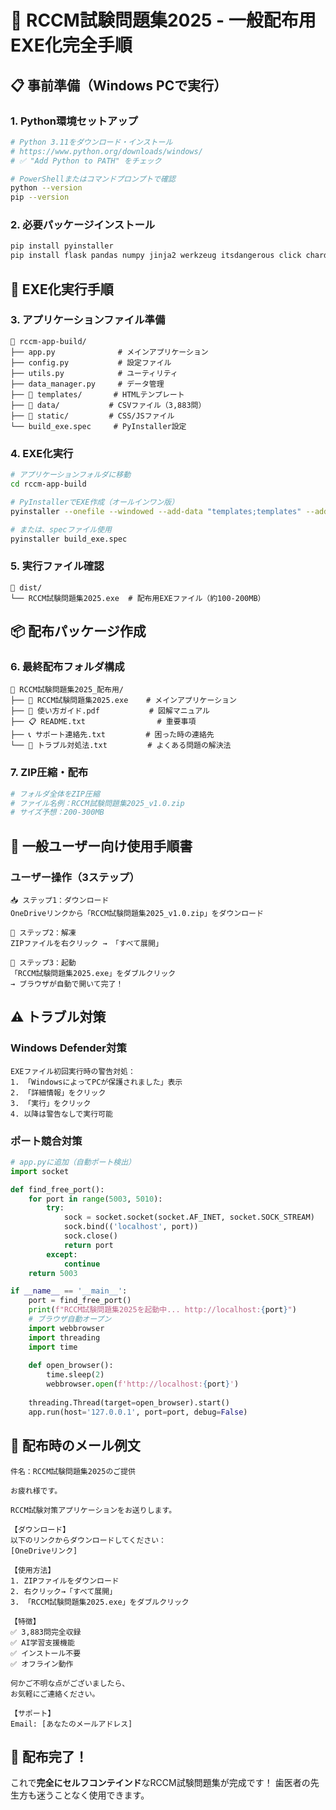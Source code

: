 # 🚀 RCCM試験問題集2025 - 一般配布用EXE化完全手順

## 📋 事前準備（Windows PCで実行）

### 1. Python環境セットアップ
```bash
# Python 3.11をダウンロード・インストール
# https://www.python.org/downloads/windows/
# ✅ "Add Python to PATH" をチェック

# PowerShellまたはコマンドプロンプトで確認
python --version
pip --version
```

### 2. 必要パッケージインストール
```bash
pip install pyinstaller
pip install flask pandas numpy jinja2 werkzeug itsdangerous click chardet
```

## 🔧 EXE化実行手順

### 3. アプリケーションファイル準備
```
📁 rccm-app-build/
├── app.py              # メインアプリケーション
├── config.py           # 設定ファイル
├── utils.py            # ユーティリティ
├── data_manager.py     # データ管理
├── 📁 templates/       # HTMLテンプレート
├── 📁 data/           # CSVファイル（3,883問）
├── 📁 static/         # CSS/JSファイル
└── build_exe.spec     # PyInstaller設定
```

### 4. EXE化実行
```bash
# アプリケーションフォルダに移動
cd rccm-app-build

# PyInstallerでEXE作成（オールインワン版）
pyinstaller --onefile --windowed --add-data "templates;templates" --add-data "data;data" --add-data "static;static" --add-data "config.py;." --add-data "utils.py;." --add-data "data_manager.py;." --name "RCCM試験問題集2025" app.py

# または、specファイル使用
pyinstaller build_exe.spec
```

### 5. 実行ファイル確認
```
📁 dist/
└── RCCM試験問題集2025.exe  # 配布用EXEファイル（約100-200MB）
```

## 📦 配布パッケージ作成

### 6. 最終配布フォルダ構成
```
📁 RCCM試験問題集2025_配布用/
├── 🚀 RCCM試験問題集2025.exe    # メインアプリケーション
├── 📖 使い方ガイド.pdf           # 図解マニュアル
├── 📋 README.txt                # 重要事項
├── 📞 サポート連絡先.txt         # 困った時の連絡先
└── 🔧 トラブル対処法.txt         # よくある問題の解決法
```

### 7. ZIP圧縮・配布
```bash
# フォルダ全体をZIP圧縮
# ファイル名例：RCCM試験問題集2025_v1.0.zip
# サイズ予想：200-300MB
```

## 🎯 一般ユーザー向け使用手順書

### ユーザー操作（3ステップ）
```
📥 ステップ1：ダウンロード
OneDriveリンクから「RCCM試験問題集2025_v1.0.zip」をダウンロード

📂 ステップ2：解凍
ZIPファイルを右クリック → 「すべて展開」

🚀 ステップ3：起動
「RCCM試験問題集2025.exe」をダブルクリック
→ ブラウザが自動で開いて完了！
```

## ⚠️ トラブル対策

### Windows Defender対策
```
EXEファイル初回実行時の警告対処：
1. 「WindowsによってPCが保護されました」表示
2. 「詳細情報」をクリック
3. 「実行」をクリック
4. 以降は警告なしで実行可能
```

### ポート競合対策
```python
# app.pyに追加（自動ポート検出）
import socket

def find_free_port():
    for port in range(5003, 5010):
        try:
            sock = socket.socket(socket.AF_INET, socket.SOCK_STREAM)
            sock.bind(('localhost', port))
            sock.close()
            return port
        except:
            continue
    return 5003

if __name__ == '__main__':
    port = find_free_port()
    print(f"RCCM試験問題集2025を起動中... http://localhost:{port}")
    # ブラウザ自動オープン
    import webbrowser
    import threading
    import time
    
    def open_browser():
        time.sleep(2)
        webbrowser.open(f'http://localhost:{port}')
    
    threading.Thread(target=open_browser).start()
    app.run(host='127.0.0.1', port=port, debug=False)
```

## 📧 配布時のメール例文

```
件名：RCCM試験問題集2025のご提供

お疲れ様です。

RCCM試験対策アプリケーションをお送りします。

【ダウンロード】
以下のリンクからダウンロードしてください：
[OneDriveリンク]

【使用方法】
1. ZIPファイルをダウンロード
2. 右クリック→「すべて展開」
3. 「RCCM試験問題集2025.exe」をダブルクリック

【特徴】
✅ 3,883問完全収録
✅ AI学習支援機能
✅ インストール不要
✅ オフライン動作

何かご不明な点がございましたら、
お気軽にご連絡ください。

【サポート】
Email: [あなたのメールアドレス]
```

## 🎉 配布完了！

これで**完全にセルフコンテインド**なRCCM試験問題集が完成です！
歯医者の先生方も迷うことなく使用できます。